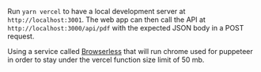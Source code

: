 Run `yarn vercel` to have a local development server at `http://localhost:3001`. The web app can then call the API at `http://localhost:3000/api/pdf` with the expected JSON body in a POST request.

Using a service called [Browserless](https://www.browserless.io/) that will run chrome used for puppeteer in order to stay under the vercel function size limit of 50 mb.
